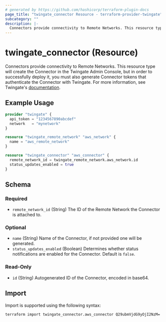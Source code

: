 ```yaml
---
# generated by https://github.com/hashicorp/terraform-plugin-docs
page_title: "twingate_connector Resource - terraform-provider-twingate"
subcategory: ""
description: |-
  Connectors provide connectivity to Remote Networks. This resource type will create the Connector in the Twingate Admin Console, but in order to successfully deploy it, you must also generate Connector tokens that authenticate the Connector with Twingate. For more information, see Twingate's documentation https://docs.twingate.com/docs/understanding-access-nodes.
---
```


# twingate_connector (Resource)

Connectors provide connectivity to Remote Networks. This resource type will create the Connector in the Twingate Admin Console, but in order to successfully deploy it, you must also generate Connector tokens that authenticate the Connector with Twingate. For more information, see Twingate's [documentation](https://docs.twingate.com/docs/understanding-access-nodes).

## Example Usage

```terraform
provider "twingate" {
  api_token = "1234567890abcdef"
  network   = "mynetwork"
}

resource "twingate_remote_network" "aws_network" {
  name = "aws_remote_network"
}

resource "twingate_connector" "aws_connector" {
  remote_network_id = twingate_remote_network.aws_network.id
  status_updates_enabled = true
}
```

<!-- schema generated by tfplugindocs -->
## Schema

### Required

- `remote_network_id` (String) The ID of the Remote Network the Connector is attached to.

### Optional

- `name` (String) Name of the Connector, if not provided one will be generated.
- `status_updates_enabled` (Boolean) Determines whether status notifications are enabled for the Connector. Default is `false`.

### Read-Only

- `id` (String) Autogenerated ID of the Connector, encoded in base64.

## Import

Import is supported using the following syntax:

```shell
terraform import twingate_connector.aws_connector Q29ubmVjdG9yOjI2NzM=
```
